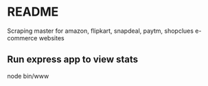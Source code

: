 # README #

Scraping master for amazon, flipkart, snapdeal, paytm, shopclues e-commerce websites

## Run express app to view stats ##
node bin/www